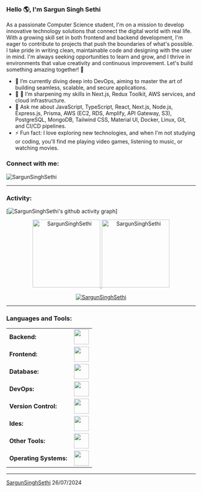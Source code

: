 <!---
SargunSinghSethi/SargunSinghSethi is a ✨ special ✨ repository because its `README.md` (this file) appears on your GitHub profile.
You can click the Preview link to take a look at your changes.
--->

<link rel="stylesheet" type='text/css' href="https://cdn.jsdelivr.net/gh/devicons/devicon@latest/devicon.min.css" />

### Hello 🌎, I'm Sargun Singh Sethi

As a passionate Computer Science student, I'm on a mission to develop innovative technology solutions that connect the digital world with real life. With a growing skill set in both frontend and backend development, I'm eager to contribute to projects that push the boundaries of what's possible. I take pride in writing clean, maintainable code and designing with the user in mind. I'm always seeking opportunities to learn and grow, and I thrive in environments that value creativity and continuous improvement. Let's build something amazing together! 🚀


  - 🔭 I’m currently diving deep into DevOps, aiming to master the art of building seamless, scalable, and secure applications.
  - 🌱 🌱 I’m sharpening my skills in Next.js, Redux Toolkit, AWS services, and cloud infrastructure.
  - 💬 Ask me about JavaScript, TypeScript, React, Next.js, Node.js, Express.js, Prisma, AWS (EC2, RDS, Amplify, API Gateway, S3), PostgreSQL, MongoDB, Tailwind CSS, Material UI, Docker, Linux, Git, and CI/CD pipelines.
  - ⚡ Fun fact: I love exploring new technologies, and when I'm not studying or coding, you'll find me playing video games, listening to music, or watching movies.

<h3 align="left">Connect with me:</h3>
<p align="left">
<a href="https://x.com/Sargun_S_Sethi" target="blank"><i align="center" class="devicon-x-original" alt="Sargun_S_Sethi" height="40" width="60" ></i>
</a>
<a href="https://www.linkedin.com/in/sargun-singh-sethi-3a32b3242/" target="blank"><i align="center" class="devicon-linkedin-plain colored" alt="Sargun_S_Sethi" height="40" width="60" ></i>
</a>
</p>

<p align="left"> <img src="https://komarev.com/ghpvc/?username=RResabala2015&label=Profile%20views&color=0e75b6&style=flat" alt="SargunSinghSethi" /> </p>


------
<h3 align="left">Activity:</h3>


[![SargunSinghSethi's github activity graph](https://github-readme-activity-graph.vercel.app/graph?username=SargunSinghSethi&bg_color=001338&color=adb1f0&line=8fabd6&point=5257ff&area=true&hide_border=true)]

<div align="center">
  <a href="https://github.com/SargunSinghSethi">
    <img height="180em" src="https://github-readme-stats.vercel.app/api/top-langs?username=SargunSinghSethi&show_icons=true&locale=en&layout=compact&theme=tokyonight" alt="SargunSinghSethi"/>
    <img height="180em" src="https://github-readme-stats.vercel.app/api?username=SargunSinghSethi&show_icons=true&locale=en&layout=compact&theme=tokyonight" alt="SargunSinghSethi"/>
  </a>
</div>
<p align="center">
  <a href="https://github.com/SargunSinghSethi">
    <img src="https://github-readme-streak-stats.herokuapp.com/?user=SargunSinghSethi&&theme=tokyonight" alt="SargunSinghSethi" />
  </a>
</p>

------
<h3 align="left">Languages and Tools:</h3>
<table>
    <tr>
        <td style="font-weight: bold; padding-right: 10px; vertical-align: center; border: none;">Backend:</td>
        <td><img height="40" src="https://skillicons.dev/icons?i=nodejs,express,nextjs"/></td>
    </tr>
    <tr>
        <td style="font-weight: bold; padding-right: 10px; vertical-align: center;">Frontend:</td>
        <td><img height="40" src="https://skillicons.dev/icons?i=nextjs,react,mui,bootstrap,tailwindcss,html,css,js,ts,figma"/></td>
    </tr>
    <tr>
        <td style="font-weight: bold; padding-right: 10px; vertical-align: center; border: none;">Database:</td>
        <td><img height="40" src="https://skillicons.dev/icons?i=mysql,postgresql,mongodb"/></td>
    </tr>
    <tr>
        <td style="font-weight: bold; padding-right: 10px; vertical-align: center; border: none;">DevOps:</td>
        <td><img height="40" src="https://skillicons.dev/icons?i=docker,aws"/></td>
    </tr>
    <tr>
        <td style="font-weight: bold; padding-right: 10px; vertical-align: center; border: none;">Version Control:</td>
        <td><img height="40" src="https://skillicons.dev/icons?i=git,github"/></td>
    </tr>
    <tr>
        <td style="font-weight: bold; padding-right: 10px; vertical-align: center; border: none;">Ides:</td>
        <td><img height="40" src="https://skillicons.dev/icons?i=vscode,visualstudio,sublime"/></td>
    </tr>
    <tr>
        <td style="font-weight: bold; padding-right: 10px; vertical-align: center; border: none;">Other Tools:</td>
        <td><img height="40" src="https://skillicons.dev/icons?i=postman,bash"/></td>
    </tr>
    <tr>
        <td style="font-weight: bold; padding-right: 10px; vertical-align: center; border: none;">Operating Systems:</td>
        <td><img height="40" src="https://skillicons.dev/icons?i=windows,ubuntu,"/></td>
    </tr>
</table>

------
[SargunSinghSethi](https://github.com/SargunSinghSethi)
26/07/2024
